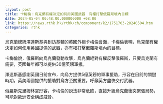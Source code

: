 ```yaml
---
layout: post
title: 卡梅倫：烏克蘭有權決定如何用英國武器　有權打擊俄羅斯境內目標
date: 2024-05-04 00:48:00.000000000 +08:00
link: https://news.rthk.hk/rthk/ch/component/k2/1751703-20240504.htm
categories: rthk
---
```


烏克蘭總統澤連斯基與到訪基輔的英國外相卡梅倫會面，卡梅倫表明，烏克蘭有權決定如何使用英國提供的武器，亦有權打擊俄羅斯境內的目標。

卡梅倫說，俄羅斯向烏克蘭發動攻擊，烏克蘭絕對有權反擊俄羅斯，只要烏克蘭有需要，英國每年都可以提供30億英鎊軍援。

澤連斯基感謝英國日前宣布，向烏方提供5億英鎊的軍事援助，形容在目前的關鍵時期，英美兩國提供的援助對烏方至關重要，呼籲英方盡快交付武器。

俄羅斯克里姆林宮形容，卡梅倫的說法非常危險，直接升級烏克蘭衝突緊張局勢，可能對歐洲安全構成威脅。
